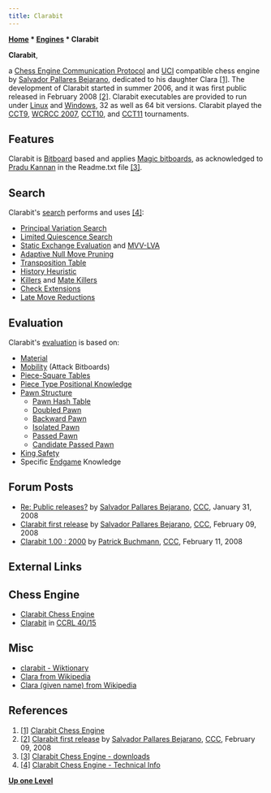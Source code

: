 ```yaml
---
title: Clarabit
---
```

**[Home](Home "Home") * [Engines](Engines "Engines") * Clarabit**

**Clarabit**,

a [Chess Engine Communication Protocol](Chess_Engine_Communication_Protocol "Chess Engine Communication Protocol") and [UCI](UCI "UCI") compatible chess engine by [Salvador Pallares Bejarano](Salvador_Pallares_Bejarano "Salvador Pallares Bejarano"),
dedicated to his daughter Clara <a id="cite-note-1" href="#cite-ref-1">[1]</a>.
The development of Clarabit started in summer 2006, and it was first public released in February 2008 <a id="cite-note-2" href="#cite-ref-2">[2]</a>.
Clarabit executables are provided to run under [Linux](Linux "Linux") and [Windows](Windows "Windows"), 32 as well as 64 bit versions. Clarabit played the [CCT9](CCT9 "CCT9"), [WCRCC 2007](WCRCC_2007 "WCRCC 2007"), [CCT10](CCT10 "CCT10"), and [CCT11](CCT11 "CCT11") tournaments.

## Features

Clarabit is [Bitboard](Bitboards "Bitboards") based and applies [Magic bitboards](Magic_Bitboards "Magic Bitboards"),
as acknowledged to [Pradu Kannan](Pradu_Kannan "Pradu Kannan") in the Readme.txt file <a id="cite-note-3" href="#cite-ref-3">[3]</a>.

## Search

Clarabit's [search](Search "Search") performs and uses <a id="cite-note-4" href="#cite-ref-4">[4]</a>:

- [Principal Variation Search](Principal_Variation_Search "Principal Variation Search")
- [Limited Quiescence Search](Quiescence_Search "Quiescence Search")
- [Static Exchange Evaluation](Static_Exchange_Evaluation "Static Exchange Evaluation") and [MVV-LVA](MVV-LVA "MVV-LVA")
- [Adaptive Null Move Pruning](Null_Move_Pruning#AdaptiveNullMovePruning "Null Move Pruning")
- [Transposition Table](Transposition_Table "Transposition Table")
- [History Heuristic](History_Heuristic "History Heuristic")
- [Killers](Killer_Move "Killer Move") and [Mate Killers](Mate_Killers "Mate Killers")
- [Check Extensions](Check_Extensions "Check Extensions")
- [Late Move Reductions](Late_Move_Reductions "Late Move Reductions")

## Evaluation

Clarabit's [evaluation](Evaluation "Evaluation") is based on:

- [Material](Material "Material")
- [Mobility](Mobility "Mobility") (Attack Bitboards)
- [Piece-Square Tables](Piece-Square_Tables "Piece-Square Tables")
- [Piece Type Positional Knowledge](Evaluation_of_Pieces "Evaluation of Pieces")
- [Pawn Structure](Pawn_Structure "Pawn Structure")
  - [Pawn Hash Table](Pawn_Hash_Table "Pawn Hash Table")
  - [Doubled Pawn](Doubled_Pawn "Doubled Pawn")
  - [Backward Pawn](Backward_Pawn "Backward Pawn")
  - [Isolated Pawn](Isolated_Pawn "Isolated Pawn")
  - [Passed Pawn](Passed_Pawn "Passed Pawn")
  - [Candidate Passed Pawn](Candidate_Passed_Pawn "Candidate Passed Pawn")
- [King Safety](King_Safety "King Safety")
- Specific [Endgame](Endgame "Endgame") Knowledge

## Forum Posts

- [Re: Public releases?](http://www.talkchess.com/forum3/viewtopic.php?f=2&t=19243&start=10) by [Salvador Pallares Bejarano](Salvador_Pallares_Bejarano "Salvador Pallares Bejarano"), [CCC](CCC "CCC"), January 31, 2008
- [Clarabit first release](http://www.talkchess.com/forum3/viewtopic.php?f=2&t=19514) by [Salvador Pallares Bejarano](Salvador_Pallares_Bejarano "Salvador Pallares Bejarano"), [CCC](CCC "CCC"), February 09, 2008
- [Clarabit 1.00 : 2000](http://www.talkchess.com/forum3/viewtopic.php?f=6&t=19545) by [Patrick Buchmann](Patrick_Buchmann "Patrick Buchmann"), [CCC](CCC "CCC"), February 11, 2008

## External Links

## Chess Engine

- [Clarabit Chess Engine](http://sites.google.com/site/sapabe/)
- [Clarabit](https://ccrl.chessdom.com/ccrl/4040/cgi/compare_engines.cgi?family=Clarabit&print=Rating+list&print=Results+table&print=LOS+table&print=Ponder+hit+table&print=Eval+difference+table&print=Comopp+gamenum+table&print=Overlap+table&print=Score+with+common+opponents) in [CCRL 40/15](CCRL "CCRL")

## Misc

- [clarabit - Wiktionary](https://en.wiktionary.org/wiki/clarabit)
- [Clara from Wikipedia](https://en.wikipedia.org/wiki/Clara)
- [Clara (given name) from Wikipedia](<https://en.wikipedia.org/wiki/Clara_(given_name)>)

## References

1. <a id="cite-ref-1" href="#cite-note-1">[1]</a> [Clarabit Chess Engine](http://sites.google.com/site/sapabe/)
1. <a id="cite-ref-2" href="#cite-note-2">[2]</a> [Clarabit first release](http://www.talkchess.com/forum3/viewtopic.php?f=2&t=19514) by [Salvador Pallares Bejarano](Salvador_Pallares_Bejarano "Salvador Pallares Bejarano"), [CCC](CCC "CCC"), February 09, 2008
1. <a id="cite-ref-3" href="#cite-note-3">[3]</a> [Clarabit Chess Engine - downloads](http://sites.google.com/site/sapabe/downloads)
1. <a id="cite-ref-4" href="#cite-note-4">[4]</a> [Clarabit Chess Engine - Technical Info](http://sites.google.com/site/sapabe/technicalinfo)

**[Up one Level](Engines "Engines")**

